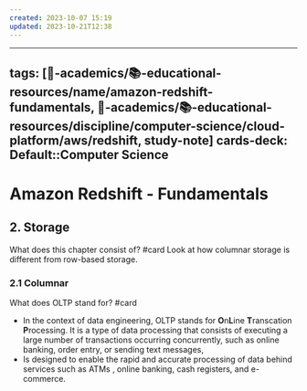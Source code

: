 ```yaml
---
created: 2023-10-07 15:19
updated: 2023-10-21T12:38
---
```


---
tags: [🔴-academics/📚-educational-resources/name/amazon-redshift-fundamentals, 🔴-academics/📚-educational-resources/discipline/computer-science/cloud-platform/aws/redshift, study-note] 
cards-deck: Default::Computer Science
---

# Amazon Redshift - Fundamentals

## 2. Storage

What does this chapter consist of? #card 
Look at how columnar storage is different from row-based storage.

### 2.1 Columnar

What does OLTP stand for? #card 
- In the context of data engineering, OLTP stands for **O**n**L**ine **T**ranscation **P**rocessing. It is a type of data processing that consists of executing a large number of transactions occurring concurrently, such as online banking, order entry, or sending text messages,
- Is designed to enable the rapid and accurate processing of data behind services such as ATMs , online banking, cash registers, and e-commerce.
